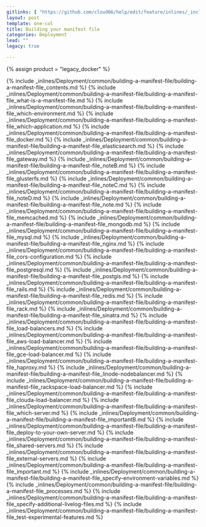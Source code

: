 ```yaml
---
gitlinks: [ "https://github.com/cloud66/help/edit/feature/inlines/_includes/_inlines/Deployment/common/building-a-manifest-file/building-a-manifest-file_contents.md", "https://github.com/cloud66/help/edit/feature/inlines/_includes/_inlines/Deployment/common/building-a-manifest-file/building-a-manifest-file_what-is-a-manifest-file.md", "https://github.com/cloud66/help/edit/feature/inlines/_includes/_inlines/Deployment/common/building-a-manifest-file/building-a-manifest-file_which-environment.md", "https://github.com/cloud66/help/edit/feature/inlines/_includes/_inlines/Deployment/common/building-a-manifest-file/building-a-manifest-file_which-application.md", "https://github.com/cloud66/help/edit/feature/inlines/_includes/_inlines/Deployment/common/building-a-manifest-file/building-a-manifest-file_docker.md", "https://github.com/cloud66/help/edit/feature/inlines/_includes/_inlines/Deployment/common/building-a-manifest-file/building-a-manifest-file_elasticsearch.md", "https://github.com/cloud66/help/edit/feature/inlines/_includes/_inlines/Deployment/common/building-a-manifest-file/building-a-manifest-file_gateway.md", "https://github.com/cloud66/help/edit/feature/inlines/_includes/_inlines/Deployment/common/building-a-manifest-file/building-a-manifest-file_noteB.md", "https://github.com/cloud66/help/edit/feature/inlines/_includes/_inlines/Deployment/common/building-a-manifest-file/building-a-manifest-file_glusterfs.md", "https://github.com/cloud66/help/edit/feature/inlines/_includes/_inlines/Deployment/common/building-a-manifest-file/building-a-manifest-file_noteC.md", "https://github.com/cloud66/help/edit/feature/inlines/_includes/_inlines/Deployment/common/building-a-manifest-file/building-a-manifest-file_noteD.md", "https://github.com/cloud66/help/edit/feature/inlines/_includes/_inlines/Deployment/common/building-a-manifest-file/building-a-manifest-file_note.md", "https://github.com/cloud66/help/edit/feature/inlines/_includes/_inlines/Deployment/common/building-a-manifest-file/building-a-manifest-file_memcached.md", "https://github.com/cloud66/help/edit/feature/inlines/_includes/_inlines/Deployment/common/building-a-manifest-file/building-a-manifest-file_mongodb.md", "https://github.com/cloud66/help/edit/feature/inlines/_includes/_inlines/Deployment/common/building-a-manifest-file/building-a-manifest-file_mysql.md", "https://github.com/cloud66/help/edit/feature/inlines/_includes/_inlines/Deployment/common/building-a-manifest-file/building-a-manifest-file_nginx.md", "https://github.com/cloud66/help/edit/feature/inlines/_includes/_inlines/Deployment/common/building-a-manifest-file/building-a-manifest-file_cors-configuration.md", "https://github.com/cloud66/help/edit/feature/inlines/_includes/_inlines/Deployment/common/building-a-manifest-file/building-a-manifest-file_postgresql.md", "https://github.com/cloud66/help/edit/feature/inlines/_includes/_inlines/Deployment/common/building-a-manifest-file/building-a-manifest-file_postgis.md", "https://github.com/cloud66/help/edit/feature/inlines/_includes/_inlines/Deployment/common/building-a-manifest-file/building-a-manifest-file_rails.md", "https://github.com/cloud66/help/edit/feature/inlines/_includes/_inlines/Deployment/common/building-a-manifest-file/building-a-manifest-file_redis.md", "https://github.com/cloud66/help/edit/feature/inlines/_includes/_inlines/Deployment/common/building-a-manifest-file/building-a-manifest-file_rack.md", "https://github.com/cloud66/help/edit/feature/inlines/_includes/_inlines/Deployment/common/building-a-manifest-file/building-a-manifest-file_sinatra.md", "https://github.com/cloud66/help/edit/feature/inlines/_includes/_inlines/Deployment/common/building-a-manifest-file/building-a-manifest-file_load-balancers.md", "https://github.com/cloud66/help/edit/feature/inlines/_includes/_inlines/Deployment/common/building-a-manifest-file/building-a-manifest-file_aws-load-balancer.md", "https://github.com/cloud66/help/edit/feature/inlines/_includes/_inlines/Deployment/common/building-a-manifest-file/building-a-manifest-file_gce-load-balancer.md", "https://github.com/cloud66/help/edit/feature/inlines/_includes/_inlines/Deployment/common/building-a-manifest-file/building-a-manifest-file_haproxy.md", "https://github.com/cloud66/help/edit/feature/inlines/_includes/_inlines/Deployment/common/building-a-manifest-file/building-a-manifest-file_linode-nodebalancer.md", "https://github.com/cloud66/help/edit/feature/inlines/_includes/_inlines/Deployment/common/building-a-manifest-file/building-a-manifest-file_rackspace-load-balancer.md", "https://github.com/cloud66/help/edit/feature/inlines/_includes/_inlines/Deployment/common/building-a-manifest-file/building-a-manifest-file_clouda-load-balancer.md", "https://github.com/cloud66/help/edit/feature/inlines/_includes/_inlines/Deployment/common/building-a-manifest-file/building-a-manifest-file_which-server.md", "https://github.com/cloud66/help/edit/feature/inlines/_includes/_inlines/Deployment/common/building-a-manifest-file/building-a-manifest-file_importantB.md", "https://github.com/cloud66/help/edit/feature/inlines/_includes/_inlines/Deployment/common/building-a-manifest-file/building-a-manifest-file_deploy-to-your-own-server.md", "https://github.com/cloud66/help/edit/feature/inlines/_includes/_inlines/Deployment/common/building-a-manifest-file/building-a-manifest-file_shared-servers.md", "https://github.com/cloud66/help/edit/feature/inlines/_includes/_inlines/Deployment/common/building-a-manifest-file/building-a-manifest-file_external-servers.md", "https://github.com/cloud66/help/edit/feature/inlines/_includes/_inlines/Deployment/common/building-a-manifest-file/building-a-manifest-file_important.md", "https://github.com/cloud66/help/edit/feature/inlines/_includes/_inlines/Deployment/common/building-a-manifest-file/building-a-manifest-file_specify-environment-variables.md", "https://github.com/cloud66/help/edit/feature/inlines/_includes/_inlines/Deployment/common/building-a-manifest-file/building-a-manifest-file_processes.md", "https://github.com/cloud66/help/edit/feature/inlines/_includes/_inlines/Deployment/common/building-a-manifest-file/building-a-manifest-file_specify-additional-livelog-files.md", "https://github.com/cloud66/help/edit/feature/inlines/_includes/_inlines/Deployment/common/building-a-manifest-file/building-a-manifest-file_test-experimental-features.md" ]
layout: post
template: one-col
title: Building your manifest file
categories: Deployment
lead: ""
legacy: true

---
```

{% assign product = "legacy_docker" %}

{% include _inlines/Deployment/common/building-a-manifest-file/building-a-manifest-file_contents.md %}
{% include _inlines/Deployment/common/building-a-manifest-file/building-a-manifest-file_what-is-a-manifest-file.md %}
{% include _inlines/Deployment/common/building-a-manifest-file/building-a-manifest-file_which-environment.md %}
{% include _inlines/Deployment/common/building-a-manifest-file/building-a-manifest-file_which-application.md %}
{% include _inlines/Deployment/common/building-a-manifest-file/building-a-manifest-file_docker.md %}
{% include _inlines/Deployment/common/building-a-manifest-file/building-a-manifest-file_elasticsearch.md %}
{% include _inlines/Deployment/common/building-a-manifest-file/building-a-manifest-file_gateway.md %}
{% include _inlines/Deployment/common/building-a-manifest-file/building-a-manifest-file_noteB.md %}
{% include _inlines/Deployment/common/building-a-manifest-file/building-a-manifest-file_glusterfs.md %}
{% include _inlines/Deployment/common/building-a-manifest-file/building-a-manifest-file_noteC.md %}
{% include _inlines/Deployment/common/building-a-manifest-file/building-a-manifest-file_noteD.md %}
{% include _inlines/Deployment/common/building-a-manifest-file/building-a-manifest-file_note.md %}
{% include _inlines/Deployment/common/building-a-manifest-file/building-a-manifest-file_memcached.md %}
{% include _inlines/Deployment/common/building-a-manifest-file/building-a-manifest-file_mongodb.md %}
{% include _inlines/Deployment/common/building-a-manifest-file/building-a-manifest-file_mysql.md %}
{% include _inlines/Deployment/common/building-a-manifest-file/building-a-manifest-file_nginx.md %}
{% include _inlines/Deployment/common/building-a-manifest-file/building-a-manifest-file_cors-configuration.md %}
{% include _inlines/Deployment/common/building-a-manifest-file/building-a-manifest-file_postgresql.md %}
{% include _inlines/Deployment/common/building-a-manifest-file/building-a-manifest-file_postgis.md %}
{% include _inlines/Deployment/common/building-a-manifest-file/building-a-manifest-file_rails.md %}
{% include _inlines/Deployment/common/building-a-manifest-file/building-a-manifest-file_redis.md %}
{% include _inlines/Deployment/common/building-a-manifest-file/building-a-manifest-file_rack.md %}
{% include _inlines/Deployment/common/building-a-manifest-file/building-a-manifest-file_sinatra.md %}
{% include _inlines/Deployment/common/building-a-manifest-file/building-a-manifest-file_load-balancers.md %}
{% include _inlines/Deployment/common/building-a-manifest-file/building-a-manifest-file_aws-load-balancer.md %}
{% include _inlines/Deployment/common/building-a-manifest-file/building-a-manifest-file_gce-load-balancer.md %}
{% include _inlines/Deployment/common/building-a-manifest-file/building-a-manifest-file_haproxy.md %}
{% include _inlines/Deployment/common/building-a-manifest-file/building-a-manifest-file_linode-nodebalancer.md %}
{% include _inlines/Deployment/common/building-a-manifest-file/building-a-manifest-file_rackspace-load-balancer.md %}
{% include _inlines/Deployment/common/building-a-manifest-file/building-a-manifest-file_clouda-load-balancer.md %}
{% include _inlines/Deployment/common/building-a-manifest-file/building-a-manifest-file_which-server.md %}
{% include _inlines/Deployment/common/building-a-manifest-file/building-a-manifest-file_importantB.md %}
{% include _inlines/Deployment/common/building-a-manifest-file/building-a-manifest-file_deploy-to-your-own-server.md %}
{% include _inlines/Deployment/common/building-a-manifest-file/building-a-manifest-file_shared-servers.md %}
{% include _inlines/Deployment/common/building-a-manifest-file/building-a-manifest-file_external-servers.md %}
{% include _inlines/Deployment/common/building-a-manifest-file/building-a-manifest-file_important.md %}
{% include _inlines/Deployment/common/building-a-manifest-file/building-a-manifest-file_specify-environment-variables.md %}
{% include _inlines/Deployment/common/building-a-manifest-file/building-a-manifest-file_processes.md %}
{% include _inlines/Deployment/common/building-a-manifest-file/building-a-manifest-file_specify-additional-livelog-files.md %}
{% include _inlines/Deployment/common/building-a-manifest-file/building-a-manifest-file_test-experimental-features.md %}